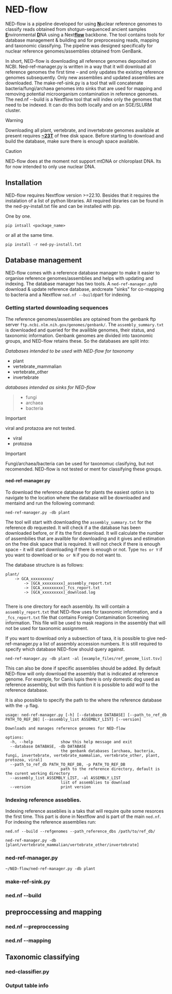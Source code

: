 # NED-flow

NED-flow is a pipeline developed for using <ins>**N**</ins>uclear reference genomes to classify reads obtained from shotgun-sequenced ancient samples <ins>**E**</ins>nvironmental <ins>**D**</ins>NA using a Next<ins>**flow**</ins> backbone. The tool contains tools for database management & building and for preprocessing reads, mapping and taxonomic classifying. The pipeline was designed specifically for nuclear reference genomes/assemblies obtained from GenBank.

In short, NED-flow is downloading all reference genomes deposited on NCBI. Ned-ref-manager.py is written in a way that it will download all reference genomes the first time – and only updates the existing reference genomes subsequently. Only new assemblies and updated assemblies are downloaded. The make-ref-sink.py is a tool that will concatenate bacteria/fungi/archaea genomes into sinks that are used for mapping and removing potential microorganism contamination in reference genomes. The ned.nf --build is a Nextflow tool that will index only the genomes that need to be indexed. It can do this both locally and on an SGE/SLURM cluster.

> [!WARNING]
> Downloading all plant, vertebrate, and invertebrate genomes available at present requires <ins>**~23T**</ins> of free disk space. Before starting to download and build the database, make sure there is enough space available. 

>[!CAUTION]
> NED-flow does at the moment not support mtDNA or chloroplast DNA. Its for now intended to only use nuclear DNA.

## Installation

NED-flow requires Nextflow version >=22.10. Besides that it requires the instalation of a list of python libraries. All required libraries can be found in the ned-py-install.txt file and can be installed with pip.

One by one.
```
pip intsall <package_name>
```
or all at the same time.

```
pip install -r ned-py-install.txt
```

## Database management
NED-flow comes with a reference database manager to make it easier to organise reference genomes/assemblies and helps with updating and indexing. The database manager has two tools. A `ned-ref-manager.py`to download & update reference database, andcreate "sinks" for co-mapping to bacteria and a Nextflow `ned.nf --build`part for indexing.

### Getting started downloading sequences
The reference genomes/assemblies are optained from the genbank ftp server `ftp.ncbi.nlm.nih.gov/genomes/genbank/`. The `assembly_summary.txt` is downloaded and queried for the availible genomes, their status, and taxonomic information. Genbank genomes are divided into taxonomic groups, and NED-flow retains these. So the databases are split into:

*Databases intended to be used with NED-flow for taxonomy*
- plant
- vertebrate_mammalian
- vertebrate_other
- invertebrate

*databases intended as sinks for NED-flow*
>- fungi
>- archaea
>- bacteria

>[!IMPORTANT]
> viral and protazoa are not tested.
>- viral
>- protozoa

>[!IMPORTANT]
> Fungi/archaea/bacteria can be used for taxonomuc clasifying, but not recomended. NED-flow is not tested or ment for classifying these groups.

#### ned-ref-manager.py

To download the reference database for plants the easiest option is to navigate to the location where the database will be downloaded and mentaind and run the following command:
```
ned-ref-manager.py -db plant
```
The tool will start with downloading the `assembly_summary.txt` for the reference db requested. It will check if a the database has been downloaded before, or if its the first download. It will calculate the number of assembilies that are availble for downloading and it gives and estimation on the free disk space that is required. It will not check if there is enough space - it will start downloading if there is enough or not. Type `Yes or Y` if you want to download or `No or N` if you do not want to. 

The database structure is as follows:
```
plant/
	-> GCA_xxxxxxxxx/
		-> [GCA_xxxxxxxxx]_assembly_report.txt
		-> [GCA_xxxxxxxxx]_fcs_report.txt
		-> [GCA_xxxxxxxxx]_download.log
	   
```
There is one directory for each assembly. Its will contain a `assembly_report.txt` that NED-flow uses for taxonomic information, and a `_fcs_report.txt` file that contains Foreign Contamination Screening information. This file will be used to mask reagions in the assembly that will not be used for taxonomic assignment.

If you want to download only a subsection of taxa, it is possible to give ned-ref-manager.py a list of assembly accession numbers. It is still required to specify which database NED-flow should query against.

```
ned-ref-manager.py -db plant -al [example_files/ref_genome_list.tsv]
```
This can also be done if specific assemblies should be added. By default NED-flow will only download the assembly that is indicated at reference genome. For example, for Canis lupis there is only domestic dog used as reference assembly, but with this funtion it is possible to add wolf to the reference database. 

It is also possible to specify the path to the where the reference database with the `-p` flag.

```
usage: ned-ref-manager.py [-h] [--database DATABASE] [--path_to_ref_db PATH_TO_REF_DB] [--assembly_list ASSEMBLY_LIST] [--version]

Downloads and manages reference genomes for NED-flow

options:
  -h, --help            show this help message and exit
  --database DATABASE, -db DATABASE
                        the genbank databases [archaea, bacteria, fungi, invertebrate, vertebrate_mammalian, vertebrate_other, plant, protozoa, viral]
  --path_to_ref_db PATH_TO_REF_DB, -p PATH_TO_REF_DB
                        path to the reference directory, default is the curent working directory
  --assembly_list ASSEMBLY_LIST, -al ASSEMBLY_LIST
                        list of assemblies to download
  --version             print version

```

### Indexing reference asseblies.

Indexing reference asseblies is a taks that will require quite some resorces the first time. This part is done in Nextflow and is part of the main `ned.nf`. For indexing the reference assemblies run:

```
ned.nf --build --refgenomes --path_reference_dbs /path/to/ref_db/
```

```
ned-ref-manager.py -db [plant/vertebrate_mammalian/vertebrate_other/invertebrate]
```

### ned-ref-manager.py
```
~/NED-flow/ned-ref-manager.py -db plant
```

### make-ref-sink.py 

### ned.nf --build

## preproccessing and mapping


### ned.nf --preproccessing

### ned.nf --mapping

## Taxonomic classifying
### ned-classifier.py
### Output table info
